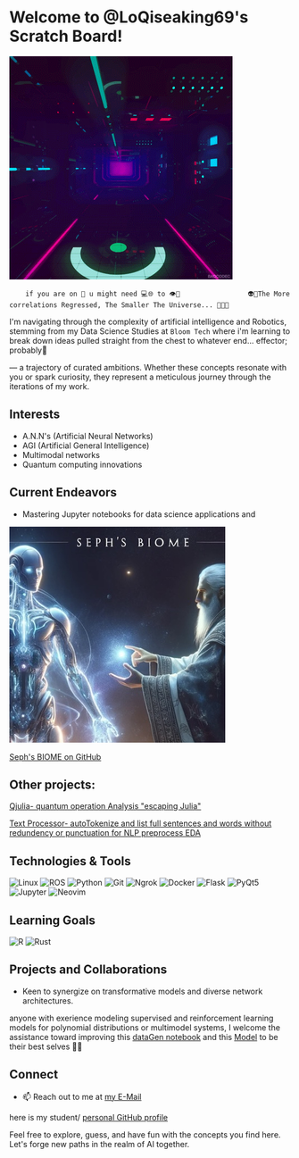 # Welcome to @LoQiseaking69's Scratch Board!

![Quantum Computing GIF](https://github.com/LoQiseaking69/LoQiseaking69/blob/main/source.gif)

        if you are on 📲 u might need 💻🌐 to 👁️💌                 👽🔎The More correlations Regressed, The Smaller The Universe... 🧬🔺🔻

I'm navigating through the complexity of artificial intelligence and Robotics, stemming from my Data Science Studies at `Bloom Tech` where i'm learning 
to break down ideas pulled straight from the chest to whatever end... effector; probably🥁

— a trajectory of curated ambitions. Whether these concepts resonate with you or spark curiosity, they represent a meticulous journey through the iterations of my work.

## Interests
- A.N.N's (Artificial Neural Networks)
- AGI (Artificial General Intelligence)
- Multimodal networks
- Quantum computing innovations

## Current Endeavors
- Mastering Jupyter notebooks for data science applications and

 ![Seph's BIOME on GitHub](https://github.com/LoQiseaking69/LoQiseaking69/blob/main/IMG_6833.jpeg)
 
 [Seph's BIOME on GitHub](https://github.com/LoQiseaking69/SephsBIOME)

## Other projects:
[Qjulia- quantum operation Analysis "escaping Julia"](https://github.com/LoQiseaking69/Algo_Note_Books/blob/main/DEMO/Qjulia.ipynb)


[Text Processor- autoTokenize and list full sentences and words without redundency or punctuation for NLP preprocess EDA](https://github.com/LoQiseaking69/TextProcessor)

## Technologies & Tools
![Linux](https://img.shields.io/badge/Linux-FCC624?style=for-the-badge&logo=linux&logoColor=black)
![ROS](https://img.shields.io/badge/ROS-22314E?style=for-the-badge&logo=ros&logoColor=white)
![Python](https://img.shields.io/badge/Python-3776AB?style=for-the-badge&logo=python&logoColor=white)
![Git](https://img.shields.io/badge/Git-F05032?style=for-the-badge&logo=git&logoColor=white)
![Ngrok](https://img.shields.io/badge/Ngrok-1F1E37?style=for-the-badge&logo=ngrok&logoColor=white)
![Docker](https://img.shields.io/badge/Docker-2496ED?style=for-the-badge&logo=docker&logoColor=white)
![Flask](https://img.shields.io/badge/Flask-000000?style=for-the-badge&logo=flask&logoColor=white)
![PyQt5](https://img.shields.io/badge/PyQt5-41CD52?style=for-the-badge&logo=qt&logoColor=white)
![Jupyter](https://img.shields.io/badge/Jupyter-F37626.svg?&style=for-the-badge&logo=Jupyter&logoColor=white)
![Neovim](https://img.shields.io/badge/Neovim-57A143?style=for-the-badge&logo=neovim&logoColor=white)

## Learning Goals
![R](https://img.shields.io/badge/R-276DC3?style=for-the-badge&logo=r&logoColor=white)
![Rust](https://img.shields.io/badge/Rust-000000?style=for-the-badge&logo=rust&logoColor=white)

## Projects and Collaborations 
- Keen to synergize on transformative models and diverse network architectures.

anyone with exerience modeling supervised and reinforcement learning models for polynomial distributions or multimodel systems, I welcome the assistance toward improving this [dataGen notebook](https://github.com/LoQiseaking69/SephsBIOME/blob/master/Docs/Model/Tests/Utils/notebooks/SephsStarter.ipynb) and this [Model](https://github.com/LoQiseaking69/SephsBIOME/blob/master/Docs/Model/Versions/SephModelV5_(1).ipynb) to be their best selves 🧐🤭 

## Connect
- 📫 Reach out to me at [my E-Mail](mailto:Reel0112358.13@proton.me)

here is my student/ [personal GitHub profile ](https://github.com/agreene90)

Feel free to explore, guess, and have fun with the concepts you find here. 
Let's forge new paths in the realm of AI together.
